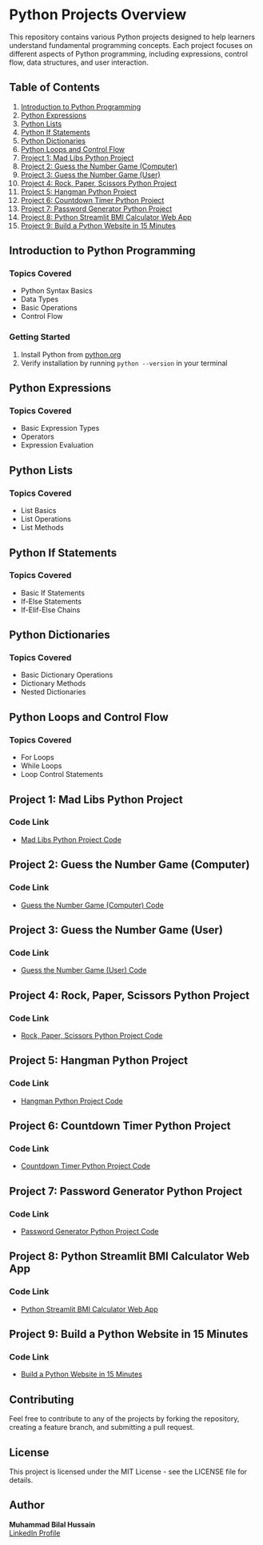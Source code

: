 # Python Projects Overview

This repository contains various Python projects designed to help learners understand fundamental programming concepts. Each project focuses on different aspects of Python programming, including expressions, control flow, data structures, and user interaction.

## Table of Contents

1. [Introduction to Python Programming](#introduction-to-python-programming)
2. [Python Expressions](#python-expressions)
3. [Python Lists](#python-lists)
4. [Python If Statements](#python-if-statements)
5. [Python Dictionaries](#python-dictionaries)
6. [Python Loops and Control Flow](#python-loops-and-control-flow)
7. [Project 1: Mad Libs Python Project](#project-1-mad-libs-python-project)
8. [Project 2: Guess the Number Game (Computer)](#project-2-guess-the-number-game-computer)
9. [Project 3: Guess the Number Game (User)](#project-3-guess-the-number-game-user)
10. [Project 4: Rock, Paper, Scissors Python Project](#project-4-rock-paper-scissors-python-project)
11. [Project 5: Hangman Python Project](#project-5-hangman-python-project)
12. [Project 6: Countdown Timer Python Project](#project-6-countdown-timer-python-project)
13. [Project 7: Password Generator Python Project](#project-7-password-generator-python-project)
14. [Project 8: Python Streamlit BMI Calculator Web App](#project-8-python-streamlit-bmi-calculator-web-app)
15. [Project 9: Build a Python Website in 15 Minutes](#project-9-build-a-python-website-in-15-minutes)

## Introduction to Python Programming

### Topics Covered
- Python Syntax Basics
- Data Types
- Basic Operations
- Control Flow

### Getting Started
1. Install Python from [python.org](https://python.org)
2. Verify installation by running `python --version` in your terminal

## Python Expressions

### Topics Covered
- Basic Expression Types
- Operators
- Expression Evaluation

## Python Lists

### Topics Covered
- List Basics
- List Operations
- List Methods

## Python If Statements

### Topics Covered
- Basic If Statements
- If-Else Statements
- If-Elif-Else Chains

## Python Dictionaries

### Topics Covered
- Basic Dictionary Operations
- Dictionary Methods
- Nested Dictionaries

## Python Loops and Control Flow

### Topics Covered
- For Loops
- While Loops
- Loop Control Statements

## Project 1: Mad Libs Python Project

### Code Link
- [Mad Libs Python Project Code](Assignments%201%20to%206/Project%201_%20Mad%20Libs%20Python%20Project/main.py)

## Project 2: Guess the Number Game (Computer)

### Code Link
- [Guess the Number Game (Computer) Code](https://colab.research.google.com/drive/1HZiMJs4tkQCJb_0JNED3psxDuVjrof_7?usp=sharing)

## Project 3: Guess the Number Game (User)

### Code Link
- [Guess the Number Game (User) Code](https://colab.research.google.com/drive/1cwdDkrxMqoL2Fw97EW2V3MK3aRllDBFH?usp=sharing)

## Project 4: Rock, Paper, Scissors Python Project

### Code Link
- [Rock, Paper, Scissors Python Project Code](https://colab.research.google.com/drive/1wX47Hpt89YgvRQilgVW8OLFwR4-qz87c?usp=sharing)

## Project 5: Hangman Python Project

### Code Link
- [Hangman Python Project Code](https://colab.research.google.com/drive/17b2JJegtiXJCS8l-aZjx_Jfuyd1b1hSq?usp=sharing)

## Project 6: Countdown Timer Python Project

### Code Link
- [Countdown Timer Python Project Code](https://colab.research.google.com/drive/1GUDvOcY-O_zOfRbialvEJU02NChgR6li?usp=sharing)

## Project 7: Password Generator Python Project

### Code Link
- [Password Generator Python Project Code](https://colab.research.google.com/drive/12jDIR6Wi1qyEShXnvt6KVm08K3ePkzGG?usp=sharing)

## Project 8: Python Streamlit BMI Calculator Web App

### Code Link
- [Python Streamlit BMI Calculator Web App](https://colab.research.google.com/drive/1XDcAkJiCkVkudnpfhvXbQQApY1bD7ul1?usp=sharing)

## Project 9: Build a Python Website in 15 Minutes

### Code Link
- [Build a Python Website in 15 Minutes](https://colab.research.google.com/drive/1JZdNEsDFYI0S7nKc25QIth9qri1tkGxv?usp=sharing)

## Contributing

Feel free to contribute to any of the projects by forking the repository, creating a feature branch, and submitting a pull request.

## License

This project is licensed under the MIT License - see the LICENSE file for details.

## Author

**Muhammad Bilal Hussain**  
[LinkedIn Profile](https://www.linkedin.com/in/bilalcode01/)

